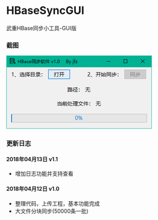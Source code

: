 # HBaseSyncGUI
武重HBase同步小工具-GUI版

### 截图
![](./screenshot/1.png)

### 更新日志

#### 2018年04月13日 v1.1
* 增加日志功能并支持查看

#### 2018年04月12日 v1.0
* 整理代码，上传工程，基本功能完成
* 大文件分块同步(50000条一批)